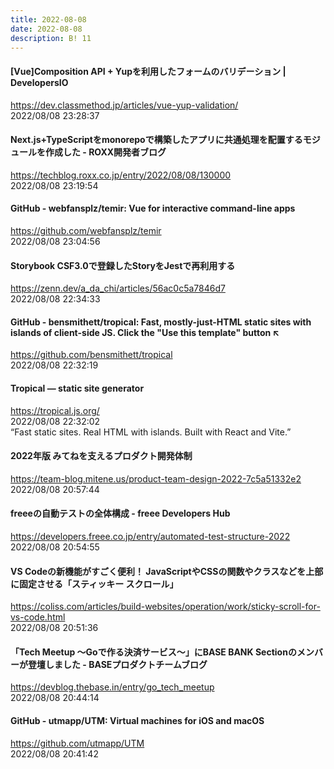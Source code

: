 ```yaml
---
title: 2022-08-08
date: 2022-08-08
description: B! 11
---
```


#### [Vue]Composition API + Yupを利用したフォームのバリデーション | DevelopersIO
https://dev.classmethod.jp/articles/vue-yup-validation/<br>
2022/08/08 23:28:37<br>


#### Next.js+TypeScriptをmonorepoで構築したアプリに共通処理を配置するモジュールを作成した - ROXX開発者ブログ
https://techblog.roxx.co.jp/entry/2022/08/08/130000<br>
2022/08/08 23:19:54<br>


#### GitHub - webfansplz/temir: Vue for interactive command-line apps
https://github.com/webfansplz/temir<br>
2022/08/08 23:04:56<br>


#### Storybook CSF3.0で登録したStoryをJestで再利用する
https://zenn.dev/a_da_chi/articles/56ac0c5a7846d7<br>
2022/08/08 22:34:33<br>


#### GitHub - bensmithett/tropical: Fast, mostly-just-HTML static sites with islands of client-side JS. Click the "Use this template" button ↖️
https://github.com/bensmithett/tropical<br>
2022/08/08 22:32:19<br>


#### Tropical — static site generator
https://tropical.js.org/<br>
2022/08/08 22:32:02<br>
“Fast static sites. Real HTML with islands.  Built with React and Vite.”


#### 2022年版 みてねを支えるプロダクト開発体制
https://team-blog.mitene.us/product-team-design-2022-7c5a51332e2<br>
2022/08/08 20:57:44<br>


#### freeeの自動テストの全体構成 - freee Developers Hub
https://developers.freee.co.jp/entry/automated-test-structure-2022<br>
2022/08/08 20:54:55<br>


#### VS Codeの新機能がすごく便利！ JavaScriptやCSSの関数やクラスなどを上部に固定させる「スティッキー スクロール」
https://coliss.com/articles/build-websites/operation/work/sticky-scroll-for-vs-code.html<br>
2022/08/08 20:51:36<br>


#### 「Tech Meetup 〜Goで作る決済サービス〜」にBASE BANK Sectionのメンバーが登壇しました - BASEプロダクトチームブログ
https://devblog.thebase.in/entry/go_tech_meetup<br>
2022/08/08 20:44:14<br>


#### GitHub - utmapp/UTM: Virtual machines for iOS and macOS
https://github.com/utmapp/UTM<br>
2022/08/08 20:41:42<br>


